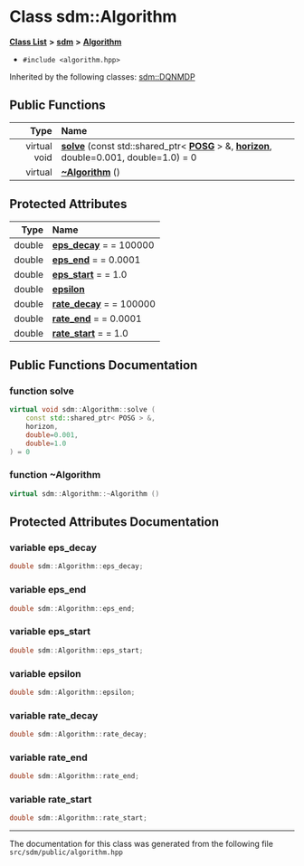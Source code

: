 
<NavBar active_item_id="2"/>

# Class sdm::Algorithm


[**Class List**](annotated.md) **>** [**sdm**](namespacesdm.md) **>** [**Algorithm**](classsdm_1_1Algorithm.md)





* `#include <algorithm.hpp>`





Inherited by the following classes: [sdm::DQNMDP](classsdm_1_1DQNMDP.md)










## Public Functions

| Type | Name |
| ---: | :--- |
| virtual void | [**solve**](classsdm_1_1Algorithm.md#function-solve) (const std::shared\_ptr&lt; [**POSG**](classsdm_1_1POSG.md) &gt; &, [**horizon**](namespacesdm.md#typedef-horizon), double=0.001, double=1.0) = 0<br> |
| virtual  | [**~Algorithm**](classsdm_1_1Algorithm.md#function-algorithm) () <br> |




## Protected Attributes

| Type | Name |
| ---: | :--- |
|  double | [**eps\_decay**](classsdm_1_1Algorithm.md#variable-eps-decay)   = = 100000<br> |
|  double | [**eps\_end**](classsdm_1_1Algorithm.md#variable-eps-end)   = = 0.0001<br> |
|  double | [**eps\_start**](classsdm_1_1Algorithm.md#variable-eps-start)   = = 1.0<br> |
|  double | [**epsilon**](classsdm_1_1Algorithm.md#variable-epsilon)  <br> |
|  double | [**rate\_decay**](classsdm_1_1Algorithm.md#variable-rate-decay)   = = 100000<br> |
|  double | [**rate\_end**](classsdm_1_1Algorithm.md#variable-rate-end)   = = 0.0001<br> |
|  double | [**rate\_start**](classsdm_1_1Algorithm.md#variable-rate-start)   = = 1.0<br> |




## Public Functions Documentation


### function solve 


```cpp
virtual void sdm::Algorithm::solve (
    const std::shared_ptr< POSG > &,
    horizon,
    double=0.001,
    double=1.0
) = 0
```



### function ~Algorithm 


```cpp
virtual sdm::Algorithm::~Algorithm () 
```


## Protected Attributes Documentation


### variable eps\_decay 


```cpp
double sdm::Algorithm::eps_decay;
```



### variable eps\_end 


```cpp
double sdm::Algorithm::eps_end;
```



### variable eps\_start 


```cpp
double sdm::Algorithm::eps_start;
```



### variable epsilon 


```cpp
double sdm::Algorithm::epsilon;
```



### variable rate\_decay 


```cpp
double sdm::Algorithm::rate_decay;
```



### variable rate\_end 


```cpp
double sdm::Algorithm::rate_end;
```



### variable rate\_start 


```cpp
double sdm::Algorithm::rate_start;
```



------------------------------
The documentation for this class was generated from the following file `src/sdm/public/algorithm.hpp`